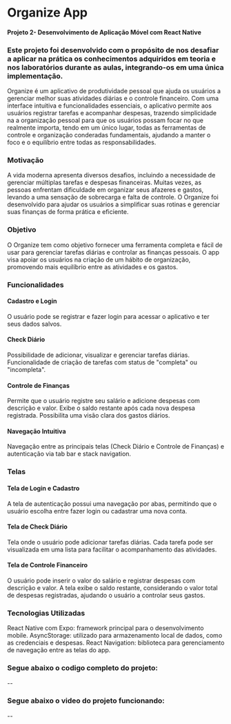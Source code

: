 # Organize App
#### Projeto 2- Desenvolvimento de Aplicação Móvel com React Native  

  ### Este projeto foi desenvolvido com o propósito de nos desafiar a aplicar na prática os conhecimentos adquiridos em teoria e nos laboratórios durante as aulas, integrando-os em uma única implementação. 

  Organize é um aplicativo de produtividade pessoal que ajuda os usuários a gerenciar melhor suas atividades diárias e o controle financeiro. Com uma interface intuitiva e funcionalidades essenciais, o aplicativo permite aos usuários registrar tarefas e acompanhar despesas, trazendo simplicidade na a organização pessoal para que os usuários possam focar no que realmente importa, tendo em um único lugar, todas as ferramentas de controle e organização conderadas fundamentais, ajudando a manter o foco e o equilíbrio entre todas as responsabilidades.

  ### Motivação
  A vida moderna apresenta diversos desafios, incluindo a necessidade de gerenciar múltiplas tarefas e despesas financeiras. Muitas vezes, as pessoas enfrentam dificuldade em organizar seus afazeres e gastos, levando a uma sensação de sobrecarga e falta de controle. O Organize foi desenvolvido para ajudar os usuários a simplificar suas rotinas e gerenciar suas finanças de forma prática e eficiente.

  ### Objetivo
  O Organize tem como objetivo fornecer uma ferramenta completa e fácil de usar para gerenciar tarefas diárias e controlar as finanças pessoais. O app visa apoiar os usuários na criação de um hábito de organização, promovendo mais equilíbrio entre as atividades e os gastos.

  ### Funcionalidades
#### Cadastro e Login
  O usuário pode se registrar e fazer login para acessar o aplicativo e ter seus dados salvos.
  
#### Check Diário
  Possibilidade de adicionar, visualizar e gerenciar tarefas diárias.
  Funcionalidade de criação de tarefas com status de "completa" ou "incompleta".
  
#### Controle de Finanças
  Permite que o usuário registre seu salário e adicione despesas com descrição e valor.
  Exibe o saldo restante após cada nova despesa registrada.
  Possibilita uma visão clara dos gastos diários.
  
#### Navegação Intuitiva
  Navegação entre as principais telas (Check Diário e Controle de Finanças) e autenticação via tab bar e stack navigation.


### Telas
#### Tela de Login e Cadastro
A tela de autenticação possui uma navegação por abas, permitindo que o usuário escolha entre fazer login ou cadastrar uma nova conta.

#### Tela de Check Diário
Tela onde o usuário pode adicionar tarefas diárias. Cada tarefa pode ser visualizada em uma lista para facilitar o acompanhamento das atividades.

#### Tela de Controle Financeiro
O usuário pode inserir o valor do salário e registrar despesas com descrição e valor. A tela exibe o saldo restante, considerando o valor total de despesas registradas, ajudando o usuário a controlar seus gastos.

### Tecnologias Utilizadas
React Native com Expo: framework principal para o desenvolvimento mobile.
AsyncStorage: utilizado para armazenamento local de dados, como as credenciais e despesas.
React Navigation: biblioteca para gerenciamento de navegação entre as telas do app.

  ### Segue abaixo o codigo completo do projeto:

  --

  ### Segue abaixo o video do projeto funcionando:
  
  --
  
  

    
